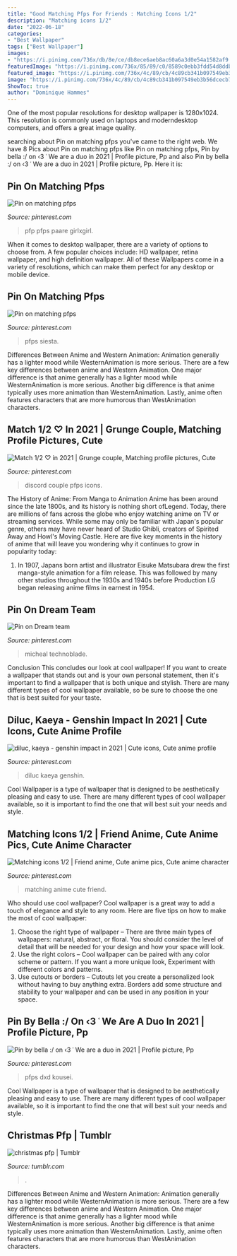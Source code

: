 ```yaml
---
title: "Good Matching Pfps For Friends : Matching Icons 1/2"
description: "Matching icons 1/2"
date: "2022-06-18"
categories:
- "Best Wallpaper"
tags: ["Best Wallpaper"]
images:
- "https://i.pinimg.com/736x/db/8e/ce/db8ece6aeb8ac60a6a3d0e54a1582af9.jpg"
featuredImage: "https://i.pinimg.com/736x/85/89/c0/8589c0ebb3fdd54d8ddb422fc84ce090.jpg"
featured_image: "https://i.pinimg.com/736x/4c/89/cb/4c89cb341b097549eb3b56dcecb70fcc.jpg"
image: "https://i.pinimg.com/736x/4c/89/cb/4c89cb341b097549eb3b56dcecb70fcc.jpg"
ShowToc: true
author: "Dominique Hammes"
---
```



One of the most popular resolutions for desktop wallpaper is 1280x1024. This resolution is commonly used on laptops and moderndesktop computers, and offers a great image quality.

	

		
searching about Pin on matching pfps you've came to the right web. We have 8 Pics about Pin on matching pfps like Pin on matching pfps, Pin by bella :/ on ‹3 ˓ We are a duo in 2021 | Profile picture, Pp and also Pin by bella :/ on ‹3 ˓ We are a duo in 2021 | Profile picture, Pp. Here it is:
		
    
## Pin On Matching Pfps

<img loading=lazy src="https://i.pinimg.com/736x/f5/10/e5/f510e56a5e0ec8a7665a7cc87955c789.jpg" onerror="this.onerror=null;this.src='https://tse2.mm.bing.net/th?id=OIP.9nWHuBCz-3-7BjDpEpcakQAAAA&amp;pid=15.1';" alt="Pin on matching pfps">

_Source: pinterest.com_

>pfp pfps paare girlxgirl. 

	

When it comes to desktop wallpaper, there are a variety of options to choose from. A few popular choices include: HD wallpaper, retina wallpaper, and high definition wallpaper. All of these Wallpapers come in a variety of resolutions, which can make them perfect for any desktop or mobile device. 

    
## Pin On Matching Pfps

<img loading=lazy src="https://i.pinimg.com/736x/4c/89/cb/4c89cb341b097549eb3b56dcecb70fcc.jpg" onerror="this.onerror=null;this.src='https://tse1.mm.bing.net/th?id=OIP.g3gGzEHmsaaXsknglucQDAHaHa&amp;pid=15.1';" alt="Pin on matching pfps">

_Source: pinterest.com_

>pfps siesta. 

	

Differences Between Anime and Western Animation: Animation generally has a lighter mood while WesternAnimation is more serious.
There are a few key differences between anime and Western Animation. One major difference is that anime generally has a lighter mood while WesternAnimation is more serious. Another big difference is that anime typically uses more animation than WesternAnimation. Lastly, anime often features characters that are more humorous than WestAnimation characters.

    
## Match 1/2 ♡ In 2021 | Grunge Couple, Matching Profile Pictures, Cute

<img loading=lazy src="https://i.pinimg.com/736x/db/8e/ce/db8ece6aeb8ac60a6a3d0e54a1582af9.jpg" onerror="this.onerror=null;this.src='https://tse3.mm.bing.net/th?id=OIP.LffCHQL2QrZq9JnIoeOzPAAAAA&amp;pid=15.1';" alt="Match 1/2 ♡ in 2021 | Grunge couple, Matching profile pictures, Cute">

_Source: pinterest.com_

>discord couple pfps icons. 

	

The History of Anime: From Manga to Animation
Anime has been around since the late 1800s, and its history is nothing short ofLegend. Today, there are millions of fans across the globe who enjoy watching anime on TV or streaming services. While some may only be familiar with Japan's popular genre, others may have never heard of Studio Ghibli, creators of Spirited Away and Howl's Moving Castle. Here are five key moments in the history of anime that will leave you wondering why it continues to grow in popularity today:
1) In 1907, Japans born artist and illustrator Eisuke Matsubara drew the first manga-style animation for a film release. This was followed by many other studios throughout the 1930s and 1940s before Production I.G began releasing anime films in earnest in 1954.

    
## Pin On Dream Team

<img loading=lazy src="https://i.pinimg.com/736x/b4/80/52/b48052e2a80e12bd2ed3455f99992b15.jpg" onerror="this.onerror=null;this.src='https://tse3.mm.bing.net/th?id=OIP.4bnqT5pbL5WbjxDNypxLtgHaFi&amp;pid=15.1';" alt="Pin on Dream team">

_Source: pinterest.com_

>micheal technoblade. 

	

Conclusion
This concludes our look at cool wallpaper! If you want to create a wallpaper that stands out and is your own personal statement, then it's important to find a wallpaper that is both unique and stylish. There are many different types of cool wallpaper available, so be sure to choose the one that is best suited for your taste.

    
## Diluc, Kaeya - Genshin Impact In 2021 | Cute Icons, Cute Anime Profile

<img loading=lazy src="https://i.pinimg.com/736x/d7/1c/03/d71c038dda036adc7a419c29d4dc4099.jpg" onerror="this.onerror=null;this.src='https://tse1.mm.bing.net/th?id=OIP.ry4JAy0yiUl_WfH5X6n-pwHaHa&amp;pid=15.1';" alt="diluc, kaeya - genshin impact in 2021 | Cute icons, Cute anime profile">

_Source: pinterest.com_

>diluc kaeya genshin. 

	

Cool Wallpaper is a type of wallpaper that is designed to be aesthetically pleasing and easy to use. There are many different types of cool wallpaper available, so it is important to find the one that will best suit your needs and style.

    
## Matching Icons 1/2 | Friend Anime, Cute Anime Pics, Cute Anime Character

<img loading=lazy src="https://i.pinimg.com/736x/31/1d/57/311d57a4ae043b67b78a9baf75d5b726.jpg" onerror="this.onerror=null;this.src='https://tse2.mm.bing.net/th?id=OIP.RcnFaNHScOZUQ6DkaaWs-gHaHa&amp;pid=15.1';" alt="Matching icons 1/2 | Friend anime, Cute anime pics, Cute anime character">

_Source: pinterest.com_

>matching anime cute friend. 

	

Who should use cool wallpaper?
Cool wallpaper is a great way to add a touch of elegance and style to any room. Here are five tips on how to make the most of cool wallpaper: 
1) Choose the right type of wallpaper – There are three main types of wallpapers: natural, abstract, or floral. You should consider the level of detail that will be needed for your design and how your space will look. 
2) Use the right colors – Cool wallpaper can be paired with any color scheme or pattern. If you want a more unique look, Experiment with different colors and patterns. 
3) Use cutouts or borders – Cutouts let you create a personalized look without having to buy anything extra. Borders add some structure and stability to your wallpaper and can be used in any position in your space.

    
## Pin By Bella :/ On ‹3 ˓ We Are A Duo In 2021 | Profile Picture, Pp

<img loading=lazy src="https://i.pinimg.com/736x/85/89/c0/8589c0ebb3fdd54d8ddb422fc84ce090.jpg" onerror="this.onerror=null;this.src='https://tse4.mm.bing.net/th?id=OIP.vI0VHHH-tEfNR78pmYxflwAAAA&amp;pid=15.1';" alt="Pin by bella :/ on ‹3 ˓ We are a duo in 2021 | Profile picture, Pp">

_Source: pinterest.com_

>pfps dxd kousei. 

	

Cool Wallpaper is a type of wallpaper that is designed to be aesthetically pleasing and easy to use. There are many different types of cool wallpaper available, so it is important to find the one that will best suit your needs and style.

    
## Christmas Pfp | Tumblr

<img loading=lazy src="https://64.media.tumblr.com/650b4152f98fece3812306d9245b0477/tumblr_ozzw2kS57x1vslxbio3_500.jpg" onerror="this.onerror=null;this.src='https://tse4.mm.bing.net/th?id=OIP.dYUPn673YGZm-fYiC3zXWQHaHa&amp;pid=15.1';" alt="christmas pfp | Tumblr">

_Source: tumblr.com_

>. 

	

Differences Between Anime and Western Animation: Animation generally has a lighter mood while WesternAnimation is more serious.
There are a few key differences between anime and Western Animation. One major difference is that anime generally has a lighter mood while WesternAnimation is more serious. Another big difference is that anime typically uses more animation than WesternAnimation. Lastly, anime often features characters that are more humorous than WestAnimation characters.

